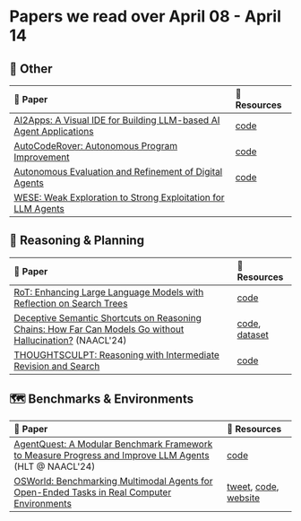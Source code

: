 # Papers we read over April 08 - April 14
## :bookmark: Other
| :scroll: Paper                                                                                         | :link: Resources                           |
|:-------------------------------------------------------------------------------------------------------|:-------------------------------------------|
| [AI2Apps: A Visual IDE for Building LLM-based AI Agent Applications](https://arxiv.org/abs/2404.04902) | [code](https://arxiv.org/abs/2404.04902)   |
| [AutoCodeRover: Autonomous Program Improvement](https://arxiv.org/abs/2404.05427v1)                    | [code](https://arxiv.org/abs/2404.05427v1) |
| [Autonomous Evaluation and Refinement of Digital Agents](https://arxiv.org/abs/2404.06474)             | [code](https://arxiv.org/abs/2404.06474)   |
| [WESE: Weak Exploration to Strong Exploitation for LLM Agents](https://arxiv.org/abs/2404.07456)       |                                            |
## :thinking: Reasoning & Planning
| :scroll: Paper                                                                                                                                | :link: Resources                                                                                           |
|:----------------------------------------------------------------------------------------------------------------------------------------------|:-----------------------------------------------------------------------------------------------------------|
| [RoT: Enhancing Large Language Models with Reflection on Search Trees](https://arxiv.org/abs/2404.05449)                                      | [code](https://arxiv.org/abs/2404.05449)                                                                   |
| [Deceptive Semantic Shortcuts on Reasoning Chains: How Far Can Models Go without Hallucination?](https://arxiv.org/abs/2311.09702) (NAACL'24) | [code](https://arxiv.org/abs/2311.09702), [dataset](https://huggingface.co/datasets/vincentleebang/EUREQA) |
| [THOUGHTSCULPT: Reasoning with Intermediate Revision and Search](https://arxiv.org/abs/2404.05966)                                            | [code](https://arxiv.org/abs/2404.05966)                                                                   |
## :world_map: Benchmarks & Environments
| :scroll: Paper                                                                                                                            | :link: Resources                                                                                                                                   |
|:------------------------------------------------------------------------------------------------------------------------------------------|:---------------------------------------------------------------------------------------------------------------------------------------------------|
| [AgentQuest: A Modular Benchmark Framework to Measure Progress and Improve LLM Agents](https://arxiv.org/abs/2404.06411) (HLT @ NAACL'24) | [code](https://arxiv.org/abs/2404.06411)                                                                                                           |
| [OSWorld: Benchmarking Multimodal Agents for Open-Ended Tasks in Real Computer Environments](https://arxiv.org/abs/2404.07972)            | [tweet](https://twitter.com/TianbaoX/status/1778781521253667267), [code](https://arxiv.org/abs/2404.07972), [website](https://os-world.github.io/) |